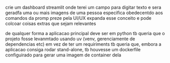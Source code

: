 crie um dashboard streamlit onde terei um campo para digitar texto e sera geradfa uma ou mais imagens de uma pessoa especifica obedecentdo aos comandos da promp
preze pela UI/UX
expanda esse conceito e pode colcoar coisas extras que sejam relevantes

de qualquer forma a aplicacao principal deve ser em python
tb queria que o projeto fosse levanmtado usando uv (venv, gerenciamente de dependencias etc) em vez de ter um requiriments
tb queria que, embora a aplicacao consiga rodar stand-alone, tb houvesse um dockerfile configuirado para gerar uma imagem de container dela